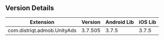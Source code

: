 ## Version Details

| Extension | Version | Android Lib | iOS Lib |
| --- | --- | --- | --- |
| com.distriqt.admob.UnityAds | 3.7.505 | 3.7.5 | 3.7.5 |
